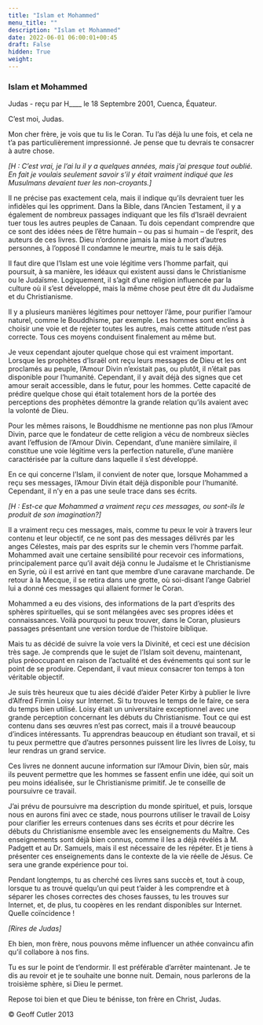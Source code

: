 ```yaml
---
title: "Islam et Mohammed"
menu_title: ""
description: "Islam et Mohammed"
date: 2022-06-01 06:00:01+00:45
draft: False
hidden: True
weight:
---
```

### Islam et Mohammed

Judas - reçu par H____ le 18 Septembre 2001, Cuenca, Équateur.

C’est moi, Judas.

Mon cher frère, je vois que tu lis le Coran. Tu l’as déjà lu une fois, et cela ne t’a pas particulièrement impressionné. Je pense que tu devrais te consacrer à autre chose.

*[H : C’est  vrai, je l’ai lu il y a quelques années, mais j’ai presque tout oublié. En fait je voulais seulement savoir s’il y était vraiment indiqué que les Musulmans devaient tuer les non-croyants.]*

Il ne précise pas exactement cela, mais il indique qu’ils devraient tuer les infidèles qui les oppriment. Dans la Bible, dans l’Ancien Testament, il y a également de nombreux passages indiquant que les fils d’Israël devraient tuer tous les autres peuples de Canaan. Tu dois cependant comprendre que ce sont des idées nées de l’être humain – ou pas si humain – de l’esprit, des auteurs de ces livres. Dieu n’ordonne jamais la mise à mort d’autres personnes, à l’opposé Il condamne le meurtre, mais tu le sais déjà.

Il faut dire que l’Islam est une voie légitime vers l’homme parfait, qui poursuit, à sa manière, les idéaux qui existent aussi dans le Christianisme ou le Judaïsme. Logiquement, il s’agit d’une religion influencée par la culture où il s’est développé, mais la même chose peut être dit du Judaïsme et du Christianisme.

Il y a plusieurs manières légitimes pour nettoyer l’âme, pour purifier l’amour naturel, comme le Bouddhisme, par exemple. Les hommes sont enclins à choisir une voie et de rejeter toutes les autres, mais cette attitude n’est pas correcte. Tous ces moyens conduisent finalement au même but.

Je veux cependant ajouter quelque chose qui est vraiment important. Lorsque les prophètes d’Israël ont reçu leurs messages de Dieu et les ont proclamés au peuple, l’Amour Divin n’existait pas, ou plutôt, il n’était pas disponible pour l’humanité. Cependant, il y avait déjà des signes que cet amour serait accessible, dans le futur, pour les hommes. Cette capacité de prédire quelque chose qui était totalement hors de la portée des perceptions des prophètes démontre la grande relation qu’ils avaient avec la volonté de Dieu.

Pour les mêmes raisons, le Bouddhisme ne mentionne pas non plus l’Amour Divin, parce que le fondateur de cette religion a vécu de nombreux siècles avant l’effusion de l’Amour Divin. Cependant, d’une manière similaire, il constitue une voie légitime vers la perfection naturelle, d’une manière caractérisée par la culture dans laquelle il s’est développé.

En ce qui concerne l’Islam, il convient de noter que, lorsque Mohammed a reçu ses messages, l’Amour Divin était déjà disponible pour l’humanité. Cependant, il n’y en a pas une seule trace dans ses écrits.

*[H : Est-ce que Mohammed a vraiment reçu ces messages, ou sont-ils le produit de son imagination?]*

Il a vraiment reçu ces messages, mais, comme tu peux le voir à travers leur contenu et leur objectif, ce ne sont pas des messages délivrés par les anges Célestes, mais par des esprits sur le chemin vers l’homme parfait. Mohammed avait une certaine sensibilité pour recevoir ces informations, principalement parce qu’il avait déjà connu le Judaïsme et le Christianisme en Syrie, où il est arrivé en tant que membre d’une caravane marchande. De retour à la Mecque, il se retira dans une grotte, où soi-disant l’ange Gabriel lui a donné ces messages qui allaient former le Coran.

Mohammed a eu des visions, des informations de la part d’esprits des sphères spirituelles, qui se sont mélangées avec ses propres idées et connaissances. Voilà pourquoi tu peux trouver, dans le Coran, plusieurs passages présentant une version tordue de l’histoire biblique.

Mais tu as décidé de suivre la voie vers la Divinité, et ceci est une décision très sage. Je comprends que le sujet de l’Islam soit devenu, maintenant, plus préoccupant en raison de l’actualité et des événements qui sont sur le point de se produire. Cependant, il vaut mieux consacrer ton temps à ton véritable objectif.

Je suis très heureux que tu aies décidé d’aider Peter Kirby à publier le livre d’Alfred Firmin Loisy sur Internet. Si tu trouves le temps de le faire, ce sera du temps bien utilisé. Loisy était un universitaire exceptionnel avec une grande perception concernant les débuts du Christianisme. Tout ce qui est contenu dans ses œuvres n’est pas correct, mais il a trouvé beaucoup d’indices intéressants. Tu apprendras beaucoup en étudiant son travail, et si tu peux permettre que d’autres personnes puissent lire les livres de Loisy, tu leur rendras un grand service.

Ces livres ne donnent aucune information sur l’Amour Divin, bien sûr, mais ils peuvent permettre que les hommes se fassent enfin une idée, qui soit un peu moins idéalisée, sur le Christianisme primitif. Je te conseille de poursuivre ce travail.

J’ai prévu de poursuivre ma description du monde spirituel, et puis, lorsque nous en aurons fini avec ce stade, nous pourrons utiliser le travail de Loisy pour clarifier les erreurs contenues dans ses écrits et pour décrire les débuts du Christianisme ensemble avec les enseignements du Maître. Ces enseignements sont déjà bien connus, comme il les a déjà révélés à M. Padgett et au Dr. Samuels, mais il est nécessaire de les répéter. Et je tiens à présenter ces enseignements dans le contexte de la vie réelle de Jésus. Ce sera une grande expérience pour toi.

Pendant longtemps, tu as cherché ces livres sans succès et, tout à coup, lorsque tu as trouvé quelqu’un qui peut t’aider à les comprendre et à séparer les choses correctes des choses fausses, tu les trouves sur Internet, et, de plus, tu coopères en les rendant disponibles sur Internet. Quelle coïncidence !

*[Rires de Judas]*

Eh bien, mon frère, nous pouvons même influencer un athée convaincu afin qu’il collabore à nos fins.

Tu es sur le point de t’endormir. Il est préférable d’arrêter maintenant. Je te dis au revoir et je te souhaite une bonne nuit. Demain, nous parlerons de la troisième sphère, si Dieu le permet.

Repose toi bien et que Dieu te bénisse, ton frère en Christ, Judas.

© Geoff Cutler 2013